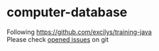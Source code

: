 # computer-database
Following https://github.com/excilys/training-java  
Please check [opened issues](https://github.com/IQbrod/computer-database/issues) on git
